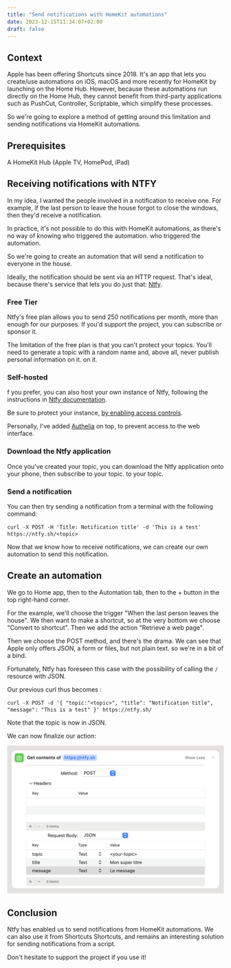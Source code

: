 ```yaml
---
title: "Send notifications with HomeKit automations"
date: 2023-12-15T11:34:07+02:00
draft: false
---
```


## Context

Apple has been offering Shortcuts since 2018. It's an app that lets you create/use automations on iOS, macOS
and more recently for HomeKit by launching on the Home Hub.
However, because these automations run directly on the Home Hub, they cannot
benefit from third-party applications such as PushCut, Controller, Scriptable, which simplify these processes.

So we're going to explore a method of getting around this limitation and sending notifications via
HomeKit automations.

## Prerequisites

A HomeKit Hub (Apple TV, HomePod, iPad)

## Receiving notifications with NTFY

In my idea, I wanted the people involved in a notification to receive one.
For example, if the last person to leave the house forgot to close the windows, then they'd receive a
notification.

In practice, it's not possible to do this with HomeKit automations, as there's no way of knowing who triggered the
automation.
who triggered the automation.

So we're going to create an automation that will send a notification to everyone in the house.

Ideally, the notification should be sent via an HTTP request. That's ideal, because there's
service that lets you do just that: [Ntfy](https://ntfy.org/).

### Free Tier

Ntfy's free plan allows you to send 250 notifications per month, more than enough for our purposes. If you'd
support the project, you can subscribe or sponsor it.

The limitation of the free plan is that you can't protect your topics.
You'll need to generate a topic with a random name and, above all, never publish personal information on it.
on it.

### Self-hosted

f you prefer, you can also host your own instance of Ntfy, following the instructions in
[Ntfy documentation](https://docs.ntfy.sh/install/).

Be sure to protect your
instance, [by enabling access controls](https://docs.ntfy.sh/config/#access-control).

Personally, I've added [Authelia](https://www.authelia.com/) on top, to prevent access to the
web interface.

### Download the Ntfy application

Once you've created your topic, you can download the Ntfy application onto your phone, then subscribe to your topic.
to your topic.

### Send a notification

You can then try sending a notification from a terminal with the following command:

```shell
curl -X POST -H 'Title: Notification title' -d 'This is a test' https://ntfy.sh/<topic>
```

Now that we know how to receive notifications, we can create our own automation to send this
notification.

## Create an automation

We go to Home app, then to the Automation tab, then to the + button in the top right-hand corner.

For the example, we'll choose the trigger "When the last person leaves the house".
We then want to make a shortcut, so at the very bottom we choose "Convert to shortcut".
Then we add the action "Retrieve a web page".

Then we choose the POST method, and there's the drama.
We can see that Apple only offers JSON, a form or files, but not plain text.
so we're in a bit of a bind.

Fortunately, Ntfy has foreseen this case with the possibility of calling the `/` resource with JSON.

Our previous curl thus becomes :

```shell
curl -X POST -d '{ "topic:"<topic>", "title": "Notification title", "message": "This is a test" }' https://ntfy.sh/
```

Note that the topic is now in JSON.

We can now finalize our action:

![Get contents of](action-recuperer-une-page-web.png)

## Conclusion

Ntfy has enabled us to send notifications from HomeKit automations. We can also use it from Shortcuts
Shortcuts, and remains an interesting solution for sending notifications from a script.

Don't hesitate to support the project if you use it!